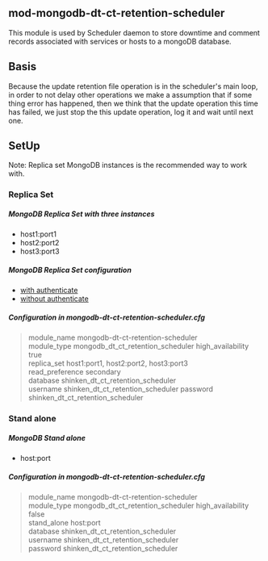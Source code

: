 ## mod-mongodb-dt-ct-retention-scheduler
This module is used by Scheduler daemon to store downtime and comment records 
associated with services or hosts to a mongoDB database.  

## Basis
Because the update retention file operation is in the scheduler's main loop, in 
order to not delay other operations we make a assumption that if some thing 
error has happened, then we think that the update operation this time has 
failed, we just stop the this update operation, log it and wait until next one.

## SetUp
Note: Replica set MongoDB instances is the recommended way to work with.  

### Replica Set  

##### MongoDB Replica Set with three instances
* host1:port1
* host2:port2
* host3:port3  

##### MongoDB Replica Set configuration
* [with authenticate](http://docs.mongodb.org/manual/tutorial/deploy-replica-set-with-auth/)
* [without authenticate](http://docs.mongodb.org/manual/tutorial/deploy-replica-set/)

##### Configuration in mongodb-dt-ct-retention-scheduler.cfg
> module_name     mongodb-dt-ct-retention-scheduler  
> module_type     mongodb_dt_ct_retention_scheduler
> high_availability     true  
> replica_set       host1:port1, host2:port2, host3:port3  
> read_preference   secondary  
> database     shinken_dt_ct_retention_scheduler  
> username     shinken_dt_ct_retention_scheduler
> password     shinken_dt_ct_retention_scheduler

### Stand alone

##### MongoDB Stand alone
* host:port

##### Configuration in mongodb-dt-ct-retention-scheduler.cfg
> module_name     mongodb-dt-ct-retention-scheduler  
> module_type     mongodb_dt_ct_retention_scheduler 
> high_availability     false  
> stand_alone   host:port  
> database     shinken_dt_ct_retention_scheduler  
> username     shinken_dt_ct_retention_scheduler  
> password     shinken_dt_ct_retention_scheduler  